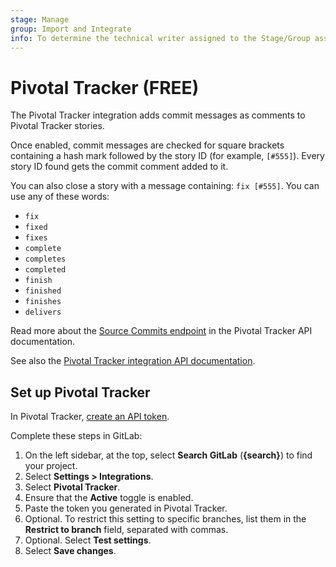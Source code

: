 ```yaml
---
stage: Manage
group: Import and Integrate
info: To determine the technical writer assigned to the Stage/Group associated with this page, see https://about.gitlab.com/handbook/product/ux/technical-writing/#assignments
---
```


# Pivotal Tracker **(FREE)**

The Pivotal Tracker integration adds commit messages as comments to Pivotal Tracker stories.

Once enabled, commit messages are checked for square brackets containing a hash mark followed by
the story ID (for example, `[#555]`). Every story ID found gets the commit comment added to it.

You can also close a story with a message containing: `fix [#555]`.
You can use any of these words:

- `fix`
- `fixed`
- `fixes`
- `complete`
- `completes`
- `completed`
- `finish`
- `finished`
- `finishes`
- `delivers`

Read more about the
[Source Commits endpoint](https://www.pivotaltracker.com/help/api/rest/v5#Source_Commits) in
the Pivotal Tracker API documentation.

See also the [Pivotal Tracker integration API documentation](../../../api/integrations.md#pivotal-tracker).

## Set up Pivotal Tracker

In Pivotal Tracker, [create an API token](https://www.pivotaltracker.com/help/articles/api_token/).

Complete these steps in GitLab:

1. On the left sidebar, at the top, select **Search GitLab** (**{search}**) to find your project.
1. Select **Settings > Integrations**.
1. Select **Pivotal Tracker**.
1. Ensure that the **Active** toggle is enabled.
1. Paste the token you generated in Pivotal Tracker.
1. Optional. To restrict this setting to specific branches, list them in the **Restrict to branch**
   field, separated with commas.
1. Optional. Select **Test settings**.
1. Select **Save changes**.
